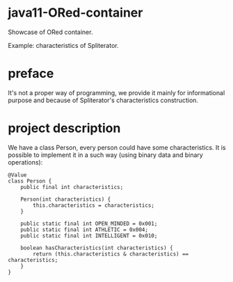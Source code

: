 # java11-ORed-container
Showcase of ORed container.

Example: characteristics of Spliterator.

# preface
It's not a proper way of programming, we provide it mainly
for informational purpose and because of Spliterator's characteristics
construction.

# project description
We have a class Person, every person could have some characteristics.
It is possible to implement it in a such way (using binary data and
binary operations):
```
@Value
class Person {
    public final int characteristics;

    Person(int characteristics) {
        this.characteristics = characteristics;
    }

    public static final int OPEN_MINDED = 0x001;
    public static final int ATHLETIC = 0x004;
    public static final int INTELLIGENT = 0x010;

    boolean hasCharacteristics(int characteristics) {
        return (this.characteristics & characteristics) == characteristics;
    }
}
```